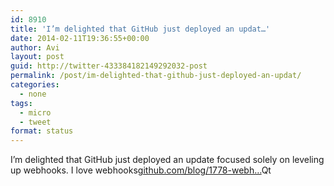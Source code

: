 ```yaml
---
id: 8910
title: 'I’m delighted that GitHub just deployed an updat…'
date: 2014-02-11T19:36:55+00:00
author: Avi
layout: post
guid: http://twitter-433384182149292032-post
permalink: /post/im-delighted-that-github-just-deployed-an-updat/
categories:
  - none
tags:
  - micro
  - tweet
format: status
---
```

I’m delighted that GitHub just deployed an update focused solely on leveling up webhooks. I love webhooks[github.com/blog/1778-webh…](https://github.com/blog/1778-webhooks-level-up)Qt